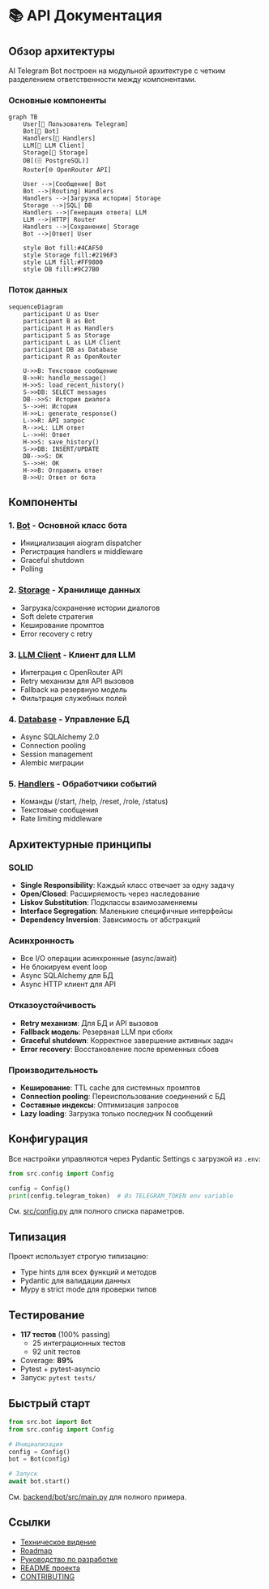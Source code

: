 # 📚 API Документация

## Обзор архитектуры

AI Telegram Bot построен на модульной архитектуре с четким разделением ответственности между компонентами.

### Основные компоненты

```mermaid
graph TB
    User[👤 Пользователь Telegram]
    Bot[🤖 Bot]
    Handlers[📨 Handlers]
    LLM[🧠 LLM Client]
    Storage[💾 Storage]
    DB[(🗄️ PostgreSQL)]
    Router[🌐 OpenRouter API]
    
    User -->|Сообщение| Bot
    Bot -->|Routing| Handlers
    Handlers -->|Загрузка истории| Storage
    Storage -->|SQL| DB
    Handlers -->|Генерация ответа| LLM
    LLM -->|HTTP| Router
    Handlers -->|Сохранение| Storage
    Bot -->|Ответ| User
    
    style Bot fill:#4CAF50
    style Storage fill:#2196F3
    style LLM fill:#FF9800
    style DB fill:#9C27B0
```

### Поток данных

```mermaid
sequenceDiagram
    participant U as User
    participant B as Bot
    participant H as Handlers
    participant S as Storage
    participant L as LLM Client
    participant DB as Database
    participant R as OpenRouter
    
    U->>B: Текстовое сообщение
    B->>H: handle_message()
    H->>S: load_recent_history()
    S->>DB: SELECT messages
    DB-->>S: История диалога
    S-->>H: История
    H->>L: generate_response()
    L->>R: API запрос
    R-->>L: LLM ответ
    L-->>H: Ответ
    H->>S: save_history()
    S->>DB: INSERT/UPDATE
    DB-->>S: OK
    S-->>H: OK
    H->>B: Отправить ответ
    B->>U: Ответ от бота
```

## Компоненты

### 1. [Bot](bot.md) - Основной класс бота
- Инициализация aiogram dispatcher
- Регистрация handlers и middleware
- Graceful shutdown
- Polling

### 2. [Storage](storage.md) - Хранилище данных
- Загрузка/сохранение истории диалогов
- Soft delete стратегия
- Кеширование промптов
- Error recovery с retry

### 3. [LLM Client](llm_client.md) - Клиент для LLM
- Интеграция с OpenRouter API
- Retry механизм для API вызовов
- Fallback на резервную модель
- Фильтрация служебных полей

### 4. [Database](database.md) - Управление БД
- Async SQLAlchemy 2.0
- Connection pooling
- Session management
- Alembic миграции

### 5. [Handlers](handlers.md) - Обработчики событий
- Команды (/start, /help, /reset, /role, /status)
- Текстовые сообщения
- Rate limiting middleware

## Архитектурные принципы

### SOLID
- **Single Responsibility**: Каждый класс отвечает за одну задачу
- **Open/Closed**: Расширяемость через наследование
- **Liskov Substitution**: Подклассы взаимозаменяемы
- **Interface Segregation**: Маленькие специфичные интерфейсы
- **Dependency Inversion**: Зависимость от абстракций

### Асинхронность
- Все I/O операции асинхронные (async/await)
- Не блокируем event loop
- Async SQLAlchemy для БД
- Async HTTP клиент для API

### Отказоустойчивость
- **Retry механизм**: Для БД и API вызовов
- **Fallback модель**: Резервная LLM при сбоях
- **Graceful shutdown**: Корректное завершение активных задач
- **Error recovery**: Восстановление после временных сбоев

### Производительность
- **Кеширование**: TTL cache для системных промптов
- **Connection pooling**: Переиспользование соединений с БД
- **Составные индексы**: Оптимизация запросов
- **Lazy loading**: Загрузка только последних N сообщений

## Конфигурация

Все настройки управляются через Pydantic Settings с загрузкой из `.env`:

```python
from src.config import Config

config = Config()
print(config.telegram_token)  # Из TELEGRAM_TOKEN env variable
```

См. [src/config.py](../../src/config.py) для полного списка параметров.

## Типизация

Проект использует строгую типизацию:
- Type hints для всех функций и методов
- Pydantic для валидации данных
- Mypy в strict mode для проверки типов

## Тестирование

- **117 тестов** (100% passing)
  - 25 интеграционных тестов
  - 92 unit тестов
- Coverage: **89%**
- Pytest + pytest-asyncio
- Запуск: `pytest tests/`

## Быстрый старт

```python
from src.bot import Bot
from src.config import Config

# Инициализация
config = Config()
bot = Bot(config)

# Запуск
await bot.start()
```

См. [backend/bot/src/main.py](../../../../backend/bot/src/main.py) для полного примера.

## Ссылки

- [Техническое видение](../../../vision.md)
- [Roadmap](../../../roadmap.md)
- [Руководство по разработке](../../../../.cursor/rules/conventions.mdc)
- [README проекта](../../../../README.md)
- [CONTRIBUTING](../../../../CONTRIBUTING.md)

